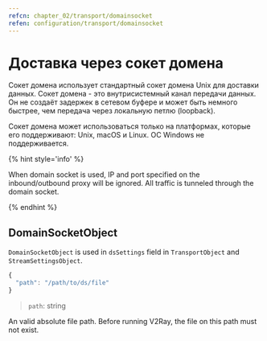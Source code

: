 ```yaml
---
refcn: chapter_02/transport/domainsocket
refen: configuration/transport/domainsocket
---
```

# Доставка через сокет домена

Сокет домена использует стандартный сокет домена Unix для доставки данных. Сокет домена - это внутрисистемный канал передачи данных. Он не создаёт задержек в сетевом буфере и может быть немного быстрее, чем передача через локальную петлю (loopback).

Сокет домена может использоваться только на платформах, которые его поддерживают: Unix, macOS и Linux. ОС Windows не поддерживается.

{% hint style='info' %}

When domain socket is used, IP and port specified on the inbound/outbound proxy will be ignored. All traffic is tunneled through the domain socket.

{% endhint %}

## DomainSocketObject

`DomainSocketObject` is used in `dsSettings` field in `TransportObject` and `StreamSettingsObject`.

```javascript
{
  "path": "/path/to/ds/file"
}
```

> `path`: string

An valid absolute file path. Before running V2Ray, the file on this path must not exist.